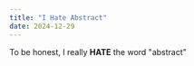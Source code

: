 ```yaml
---
title: "I Hate Abstract"
date: 2024-12-29
---
```


To be honest, I really **HATE** the word "abstract"
